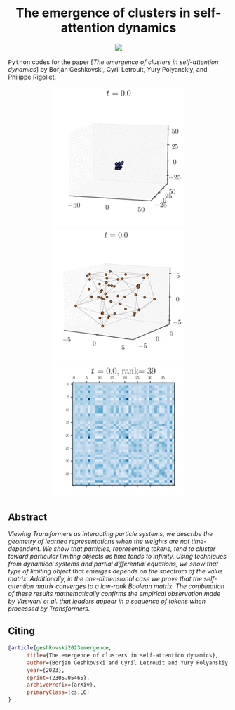 <!-- Title -->
<h1 align="center">
  The emergence of clusters in self-attention dynamics
</h1>

<p align="center">
  <img src="https://zenodo.org/badge/DOI/10.1142/S0218202523500136.svg" link="[https://doi.org/10.1142/S0218202523500136](https://arxiv.org/abs/2305.05465)">
</p>

<tt>Python</tt> codes for the paper 
[*The emergence of clusters in self-attention dynamics*] by Borjan Geshkovski, Cyril Letrouit, Yury Polyanskiy, and Philippe Rigollet. 

<p align="center">
  <img src="movies/Th31/3d/out.gif" alt="animated" width="300"/>
  <img src="movies/Th42/out.gif" alt="animated" width="300"/>
  <img src="movies/Th21/out.gif" alt="animated" width="300"/>
</p>

## Abstract

*Viewing Transformers as interacting particle systems, we describe the geometry of learned representations when the weights are not time-dependent. We show that particles, representing tokens, tend to cluster toward particular limiting objects as time tends to infinity. Using techniques from dynamical systems and partial differential equations, we show that type of limiting object that emerges depends on the spectrum of the value matrix. Additionally, in the one-dimensional case we prove that the self-attention matrix converges to a low-rank Boolean matrix. The combination of these results mathematically confirms the empirical observation made by Vaswani et al. that leaders appear in a sequence of tokens when processed by Transformers.*

## Citing

```bibtex
@article{geshkovski2023emergence,
      title={The emergence of clusters in self-attention dynamics}, 
      author={Borjan Geshkovski and Cyril Letrouit and Yury Polyanskiy and Philippe Rigollet},
      year={2023},
      eprint={2305.05465},
      archivePrefix={arXiv},
      primaryClass={cs.LG}
}
```
